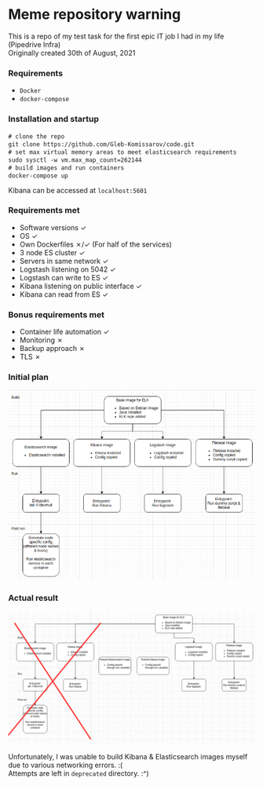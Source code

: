 # Meme repository warning
This is a repo of my test task for the first epic IT job I had in my life (Pipedrive Infra)  
Originally created 30th of August, 2021

### Requirements  
 - `Docker`
 - `docker-compose`

### Installation and startup

```
# clone the repo
git clone https://github.com/Gleb-Komissarov/code.git
# set max virtual memory areas to meet elasticsearch requirements
sudo sysctl -w vm.max_map_count=262144
# build images and run containers   
docker-compose up
```

Kibana can be accessed at `localhost:5601`

### Requirements met
 - Software versions ✓
 - OS ✓
 - Own Dockerfiles ✗/✓ (For half of the services)
 - 3 node ES cluster ✓
 - Servers in same network ✓
 - Logstash listening on 5042 ✓
 - Logstash can write to ES ✓
 - Kibana listening on public interface ✓
 - Kibana can read from ES ✓
### Bonus requirements met
 - Container life automation ✓
 - Monitoring ✗
 - Backup approach ✗
 - TLS ✗

### Initial plan
![](media/initial-plan.png)


### Actual result
![](media/actual-result.png)

Unfortunately, I was unable to build Kibana & Elasticsearch images myself due to various networking errors. :(  
Attempts are left in `deprecated` directory. :^)
